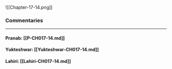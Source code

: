 ![[Chapter-17-14.png]]

### Commentaries

---

#### Pranab: [[P-CH017-14.md]]

#### Yukteshwar: [[Yukteshwar-CH017-14.md]]

#### Lahiri: [[Lahiri-CH017-14.md]]
